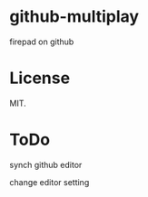 github-multiplay
=======================

firepad on github

License
=======================

MIT.

ToDo
=======================

synch github editor

change editor setting
